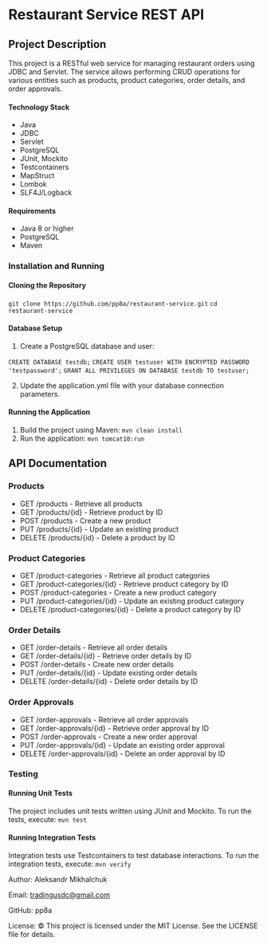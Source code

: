 # Restaurant Service REST API

## Project Description
This project is a RESTful web service for managing restaurant orders using JDBC and Servlet. The service allows performing CRUD operations for various entities such as products, product categories, order details, and order approvals.
#### Technology Stack
*   Java
*   JDBC
*   Servlet
*   PostgreSQL
*   JUnit, Mockito
*   Testcontainers
*   MapStruct
*   Lombok
*   SLF4J/Logback

#### Requirements
*   Java 8 or higher
*   PostgreSQL
*   Maven

### Installation and Running

#### Cloning the Repository
`git clone https://github.com/pp8a/restaurant-service.git` 
`cd restaurant-service` 
#### Database Setup
1.  Create a PostgreSQL database and user:

`CREATE DATABASE testdb;`
`CREATE USER testuser WITH ENCRYPTED PASSWORD 'testpassword';`
`GRANT ALL PRIVILEGES ON DATABASE testdb TO testuser; `

2.  Update the application.yml file with your database connection parameters.

#### Running the Application

1.  Build the project using Maven:
`mvn clean install` 
2.  Run the application:
`mvn tomcat10:run`

## API Documentation

### Products

*   GET /products - Retrieve all products
*   GET /products/{id} - Retrieve product by ID
*   POST /products - Create a new product
*   PUT /products/{id} - Update an existing product
*   DELETE /products/{id} - Delete a product by ID

### Product Categories
*   GET /product-categories - Retrieve all product categories
*   GET /product-categories/{id} - Retrieve product category by ID
*   POST /product-categories - Create a new product category
*   PUT /product-categories/{id} - Update an existing product category
*   DELETE /product-categories/{id} - Delete a product category by ID

### Order Details
*   GET /order-details - Retrieve all order details
*   GET /order-details/{id} - Retrieve order details by ID
*   POST /order-details - Create new order details
*   PUT /order-details/{id} - Update existing order details
*   DELETE /order-details/{id} - Delete order details by ID

### Order Approvals
*   GET /order-approvals - Retrieve all order approvals
*   GET /order-approvals/{id} - Retrieve order approval by ID
*   POST /order-approvals - Create a new order approval
*   PUT /order-approvals/{id} - Update an existing order approval
*   DELETE /order-approvals/{id} - Delete an order approval by ID

### Testing
#### Running Unit Tests
The project includes unit tests written using JUnit and Mockito. To run the tests, execute:
`mvn test` 
#### Running Integration Tests
Integration tests use Testcontainers to test database interactions. To run the integration tests, execute:
`mvn verify` 

Author: Aleksandr Mikhalchuk

Email: <tradingusdc@gmail.com>

GitHub: pp8a

License: &copy; This project is licensed under the MIT License. See the LICENSE file for details.